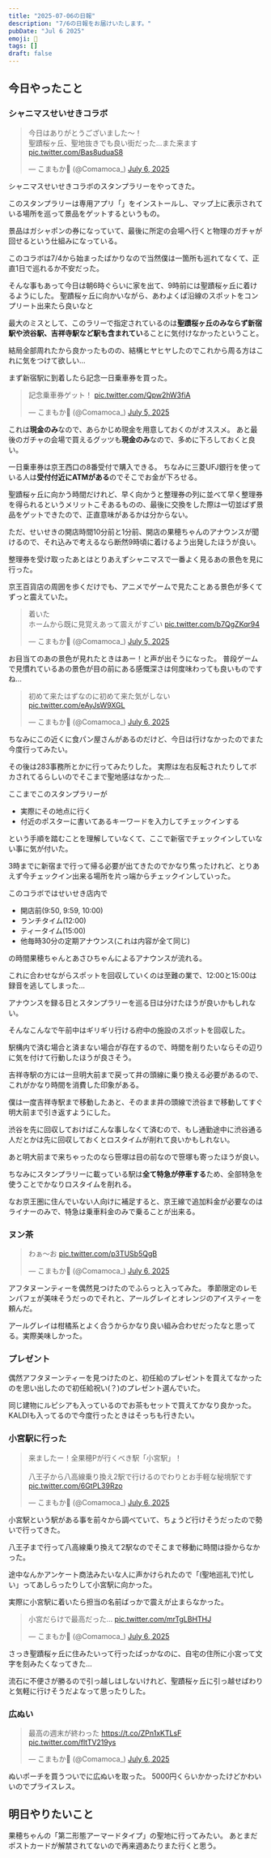 ```yaml
---
title: "2025-07-06の日報"
description: "7/6の日報をお届けいたします。"
pubDate: "Jul 6 2025"
emoji: 🦊
tags: []
draft: false
---
```


## 今日やったこと

### シャニマスせいせきコラボ

<blockquote class="twitter-tweet"><p lang="ja" dir="ltr">今日はありがとうございました〜！<br>聖蹟桜ヶ丘、聖地抜きでも良い街だった…また来ます <a href="https://t.co/Bas8uduaS8">pic.twitter.com/Bas8uduaS8</a></p>&mdash; こまもか🦊 (@Comamoca_) <a href="https://twitter.com/Comamoca_/status/1941786533557596491?ref_src=twsrc%5Etfw">July 6, 2025</a></blockquote> <script async src="https://platform.twitter.com/widgets.js" charset="utf-8"></script>

シャニマスせいせきコラボのスタンプラリーをやってきた。

このスタンプラリーは専用アプリ「」をインストールし、マップ上に表示されている場所を巡って景品をゲットするというもの。

景品はガシャポンの券になっていて、最後に所定の会場へ行くと物理のガチャが回せるという仕組みになっている。

このコラボは7/4から始まったばかりなので当然僕は一箇所も巡れてなくて、正直1日で巡れるか不安だった。

そんな事もあって今日は朝6時ぐらいに家を出て、9時前には聖蹟桜ヶ丘に着けるようにした。
聖蹟桜ヶ丘に向かいながら、あわよくば沿線のスポットをコンプリート出来たら良いなと

最大のミスとして、このラリーで指定されているのは**聖蹟桜ヶ丘のみならず新宿駅や渋谷駅、吉祥寺駅など駅も含まれてい**ることに気付けなかったということ。

結局全部周れたから良かったものの、結構ヒヤヒヤしたのでこれから周る方はこれに気をつけて欲しい…

まず新宿駅に到着したら記念一日乗車券を買った。

<blockquote class="twitter-tweet"><p lang="ja" dir="ltr">記念乗車券ゲット！ <a href="https://t.co/Qpw2hW3fiA">pic.twitter.com/Qpw2hW3fiA</a></p>&mdash; こまもか🦊 (@Comamoca_) <a href="https://twitter.com/Comamoca_/status/1941614706206056893?ref_src=twsrc%5Etfw">July 5, 2025</a></blockquote> <script async src="https://platform.twitter.com/widgets.js" charset="utf-8"></script>

これは**現金のみ**なので、あらかじめ現金を用意しておくのがオススメ。
あと最後のガチャの会場で買えるグッツも**現金のみ**なので、多めに下ろしておくと良い。

一日乗車券は京王西口の8番受付で購入できる。
ちなみに三菱UFJ銀行を使っている人は**受付付近にATMがある**のでそこでお金が下ろせる。

聖蹟桜ヶ丘に向かう時間だけれど、早く向かうと整理券の列に並べて早く整理券を得られるというメリットこそあるものの、最後に交換をした際は一切並ばず景品をゲットできたので、正直意味があるかは分からない。

ただ、せいせきの開店時間10分前と1分前、開店の果穂ちゃんのアナウンスが聞けるので、それ込みで考えるなら断然9時頃に着けるよう出発したほうが良い。

整理券を受け取ったあとはとりあえずシャニマスで一番よく見るあの景色を見に行った。

京王百貨店の周囲を歩くだけでも、アニメでゲームで見たことある景色が多くてずっと震えていた。

<blockquote class="twitter-tweet"><p lang="ja" dir="ltr">着いた<br>ホームから既に見覚えあって震えがすごい <a href="https://t.co/b7QgZKqr94">pic.twitter.com/b7QgZKqr94</a></p>&mdash; こまもか🦊 (@Comamoca_) <a href="https://twitter.com/Comamoca_/status/1941633644973404252?ref_src=twsrc%5Etfw">July 5, 2025</a></blockquote> <script async src="https://platform.twitter.com/widgets.js" charset="utf-8"></script>

お目当てのあの景色が見れたときはあー！と声が出そうになった。
普段ゲームで見慣れているあの景色が目の前にある感慨深さは何度味わっても良いものですね…

<blockquote class="twitter-tweet"><p lang="ja" dir="ltr">初めて来たはずなのに初めて来た気がしない <a href="https://t.co/eAyJsW9XGL">pic.twitter.com/eAyJsW9XGL</a></p>&mdash; こまもか🦊 (@Comamoca_) <a href="https://twitter.com/Comamoca_/status/1941659714799931482?ref_src=twsrc%5Etfw">July 6, 2025</a></blockquote> <script async src="https://platform.twitter.com/widgets.js" charset="utf-8"></script>

ちなみにこの近くに食パン屋さんがあるのだけど、今日は行けなかったのでまた今度行ってみたい。

その後は283事務所とかに行ってみたりした。
実際は左右反転されたりしてボカされてるらしいのでそこまで聖地感はなかった…

ここまでこのスタンプラリーが

- 実際にその地点に行く
- 付近のポスターに書いてあるキーワードを入力してチェックインする

という手順を踏むことを理解していなくて、ここで新宿でチェックインしていない事に気が付いた。

3時までに新宿まで行って帰る必要が出てきたのでかなり焦ったけれど、とりあえず今チェックイン出来る場所を片っ端からチェックインしていった。

このコラボではせいせき店内で

- 開店前(9:50, 9:59, 10:00)
- ランチタイム(12:00)
- ティータイム(15:00)
- 他毎時30分の定期アナウンス(これは内容が全て同じ)

の時間果穂ちゃんとあさひちゃんによるアナウンスが流れる。

これに合わせながらスポットを回収していくのは至難の業で、12:00と15:00は録音を逃してしまった…

アナウンスを録る日とスタンプラリーを巡る日は分けたほうが良いかもしれない。

そんなこんなで午前中はギリギリ行ける府中の施設のスポットを回収した。

駅構内で済む場合と済まない場合が存在するので、時間を削りたいならその辺りに気を付けて行動したほうが良さそう。

吉祥寺駅の方には一旦明大前まで戻って井の頭線に乗り換える必要があるので、これがかなり時間を消費した印象がある。

僕は一度吉祥寺駅まで移動したあと、そのまま井の頭線で渋谷まで移動してすぐ明大前まで引き返すようにした。

渋谷を先に回収しておけばこんな事しなくて済むので、もし通勤途中に渋谷通る人だとかは先に回収しておくとロスタイムが削れて良いかもしれない。

あと明大前まで来ちゃったのなら笹塚は目の前なので笹塚も寄ったほうが良い。

ちなみにスタンプラリーに載っている駅は**全て特急が停車する**ため、全部特急を使うことでかなりロスタイムを削れる。

なお京王圏に住んでいない人向けに補足すると、京王線で追加料金が必要なのはライナーのみで、特急は乗車料金のみで乗ることが出来る。

### ヌン茶

<blockquote class="twitter-tweet"><p lang="ja" dir="ltr">わぁ〜お <a href="https://t.co/p3TUSb5QgB">pic.twitter.com/p3TUSb5QgB</a></p>&mdash; こまもか🦊 (@Comamoca_) <a href="https://twitter.com/Comamoca_/status/1941747915879305606?ref_src=twsrc%5Etfw">July 6, 2025</a></blockquote> <script async src="https://platform.twitter.com/widgets.js" charset="utf-8"></script>

アフタヌーンティーを偶然見つけたのでふらっと入ってみた。
季節限定のレモンパフェが美味そうだっのでそれと、アールグレイとオレンジのアイスティーを頼んだ。

アールグレイは柑橘系とよく合うからかなり良い組み合わせだったなと思ってる。実際美味しかった。

### プレゼント

偶然アフタヌーンティーを見つけたのと、初任給のプレゼントを買えてなかったのを思い出したので初任給祝い(？)のプレゼント選んでいた。

同じ建物にルピシアも入っているのでお茶もセットで買えてかなり良かった。
KALDIも入ってるので今度行ったときはそっちも行きたい。

### 小宮駅に行った

<blockquote class="twitter-tweet"><p lang="ja" dir="ltr">来ましたー！全果穂Pが行くべき駅「小宮駅」！<br><br>八王子から八高線乗り換え2駅で行けるのでわりとお手軽な秘境駅です <a href="https://t.co/6GtPL39Rzo">pic.twitter.com/6GtPL39Rzo</a></p>&mdash; こまもか🦊 (@Comamoca_) <a href="https://twitter.com/Comamoca_/status/1941796876548035042?ref_src=twsrc%5Etfw">July 6, 2025</a></blockquote> <script async src="https://platform.twitter.com/widgets.js" charset="utf-8"></script>

小宮駅という駅がある事を前々から調べていて、ちょうど行けそうだったので勢いで行ってきた。

八王子まで行って八高線乗り換えて2駅なのでそこまで移動に時間は掛からなかった。

途中なんかアンケート商法みたいな人に声かけられたので「(聖地巡礼で)忙しい」ってあしらったりして小宮駅に向かった。

実際に小宮駅に着いたら担当の名前ばっかで震えが止まらなかった。

<blockquote class="twitter-tweet"><p lang="ja" dir="ltr">小宮だらけで最高だった… <a href="https://t.co/mrTgLBHTHJ">pic.twitter.com/mrTgLBHTHJ</a></p>&mdash; こまもか🦊 (@Comamoca_) <a href="https://twitter.com/Comamoca_/status/1941810235510845876?ref_src=twsrc%5Etfw">July 6, 2025</a></blockquote> <script async src="https://platform.twitter.com/widgets.js" charset="utf-8"></script>

さっき聖蹟桜ヶ丘に住みたいって行ったばっかなのに、自宅の住所に小宮って文字を刻みたくなってきた…

流石に不便さが勝るので引っ越しはしないけれど、聖蹟桜ヶ丘に引っ越せばわりと気軽に行けそうだよなって思ったりした。

### 広ぬい

<blockquote class="twitter-tweet"><p lang="ja" dir="ltr">最高の週末が終わった <a href="https://t.co/ZPn1xKTLsF">https://t.co/ZPn1xKTLsF</a> <a href="https://t.co/fltTV219ys">pic.twitter.com/fltTV219ys</a></p>&mdash; こまもか🦊 (@Comamoca_) <a href="https://twitter.com/Comamoca_/status/1941839584251330708?ref_src=twsrc%5Etfw">July 6, 2025</a></blockquote> <script async src="https://platform.twitter.com/widgets.js" charset="utf-8"></script>

ぬいポーチを買うついでに広ぬいを取った。
5000円くらいかかったけどかわいいのでプライスレス。

## 明日やりたいこと

果穂ちゃんの「第二形態アーマードタイプ」の聖地に行ってみたい。
あとまだポストカードが解禁されてないので再来週あたりまた行くと思う。
